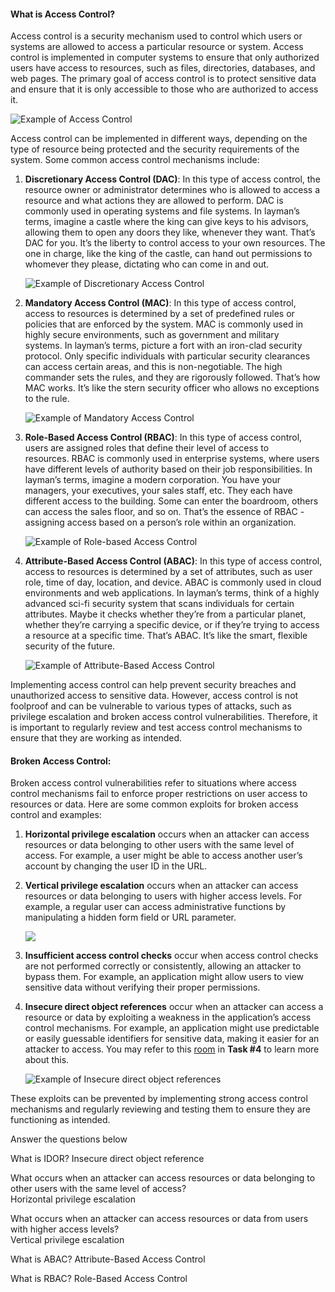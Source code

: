 #### What is Access Control?

Access control is a security mechanism used to control which users or systems are allowed to access a particular resource or system. Access control is implemented in computer systems to ensure that only authorized users have access to resources, such as files, directories, databases, and web pages. The primary goal of access control is to protect sensitive data and ensure that it is only accessible to those who are authorized to access it.

![Example of Access Control](https://tryhackme-images.s3.amazonaws.com/user-uploads/645b19f5d5848d004ab9c9e2/room-content/c0163e47202f8fb14d0d9bf407fb65df.png)

Access control can be implemented in different ways, depending on the type of resource being protected and the security requirements of the system. Some common access control mechanisms include:

1. **Discretionary Access Control (DAC)**: In this type of access control, the resource owner or administrator determines who is allowed to access a resource and what actions they are allowed to perform. DAC is commonly used in operating systems and file systems. In layman’s terms, imagine a castle where the king can give keys to his advisors, allowing them to open any doors they like, whenever they want. That’s DAC for you. It’s the liberty to control access to your own resources. The one in charge, like the king of the castle, can hand out permissions to whomever they please, dictating who can come in and out.
    
    ![Example of Discretionary Access Control](https://tryhackme-images.s3.amazonaws.com/user-uploads/645b19f5d5848d004ab9c9e2/room-content/fda89930eb8e0fe0be0bc2b0050df2bb.png)
    
2. **Mandatory Access Control (MAC)**: In this type of access control, access to resources is determined by a set of predefined rules or policies that are enforced by the system. MAC is commonly used in highly secure environments, such as government and military systems. In layman’s terms, picture a fort with an iron-clad security protocol. Only specific individuals with particular security clearances can access certain areas, and this is non-negotiable. The high commander sets the rules, and they are rigorously followed. That’s how MAC works. It’s like the stern security officer who allows no exceptions to the rule.
    
    ![Example of Mandatory Access Control](https://tryhackme-images.s3.amazonaws.com/user-uploads/645b19f5d5848d004ab9c9e2/room-content/680f5f2a359b86e88a01f75509b48976.png)
    
3. **Role-Based Access Control (RBAC)**: In this type of access control, users are assigned roles that define their level of access to resources. RBAC is commonly used in enterprise systems, where users have different levels of authority based on their job responsibilities. In layman’s terms, imagine a modern corporation. You have your managers, your executives, your sales staff, etc. They each have different access to the building. Some can enter the boardroom, others can access the sales floor, and so on. That’s the essence of RBAC - assigning access based on a person’s role within an organization.
    
    ![Example of Role-based Access Control](https://tryhackme-images.s3.amazonaws.com/user-uploads/645b19f5d5848d004ab9c9e2/room-content/951b891b22025b3a67b2675361b23415.png)
    
4. **Attribute-Based Access Control (ABAC)**: In this type of access control, access to resources is determined by a set of attributes, such as user role, time of day, location, and device. ABAC is commonly used in cloud environments and web applications. In layman’s terms, think of a highly advanced sci-fi security system that scans individuals for certain attributes. Maybe it checks whether they’re from a particular planet, whether they’re carrying a specific device, or if they’re trying to access a resource at a specific time. That’s ABAC. It’s like the smart, flexible security of the future.
    
    ![Example of Attribute-Based Access Control](https://tryhackme-images.s3.amazonaws.com/user-uploads/645b19f5d5848d004ab9c9e2/room-content/0057e9b8b5ea7f0e1bed9c33f586163b.png)
    

Implementing access control can help prevent security breaches and unauthorized access to sensitive data. However, access control is not foolproof and can be vulnerable to various types of attacks, such as privilege escalation and broken access control vulnerabilities. Therefore, it is important to regularly review and test access control mechanisms to ensure that they are working as intended.

#### Broken Access Control:

Broken access control vulnerabilities refer to situations where access control mechanisms fail to enforce proper restrictions on user access to resources or data. Here are some common exploits for broken access control and examples:

1. **Horizontal privilege escalation** occurs when an attacker can access resources or data belonging to other users with the same level of access. For example, a user might be able to access another user’s account by changing the user ID in the URL.
    
2. **Vertical privilege escalation** occurs when an attacker can access resources or data belonging to users with higher access levels. For example, a regular user can access administrative functions by manipulating a hidden form field or URL parameter.
    
    ![](https://tryhackme-images.s3.amazonaws.com/user-uploads/645b19f5d5848d004ab9c9e2/room-content/fa3bb36f2fde2bd29aa290ff2610428d.png)  
    
3. **Insufficient access control checks** occur when access control checks are not performed correctly or consistently, allowing an attacker to bypass them. For example, an application might allow users to view sensitive data without verifying their proper permissions.
    
4. **Insecure direct object references** occur when an attacker can access a resource or data by exploiting a weakness in the application’s access control mechanisms. For example, an application might use predictable or easily guessable identifiers for sensitive data, making it easier for an attacker to access. You may refer to this [room](https://tryhackme.com/room/owasptop102021) in **Task #4** to learn more about this.
    
    ![Example of Insecure direct object references](https://tryhackme-images.s3.amazonaws.com/user-uploads/645b19f5d5848d004ab9c9e2/room-content/55df42c444edbd2a24f7973b5792b769.png)
    

These exploits can be prevented by implementing strong access control mechanisms and regularly reviewing and testing them to ensure they are functioning as intended.

Answer the questions below

What is IDOR?
	Insecure direct object reference

What occurs when an attacker can access resources or data belonging to other users with the same level of access?  
	Horizontal privilege escalation

What occurs when an attacker can access resources or data from users with higher access levels?  
	Vertical privilege escalation

What is ABAC?
	Attribute-Based Access Control

What is RBAC?
	Role-Based Access Control
